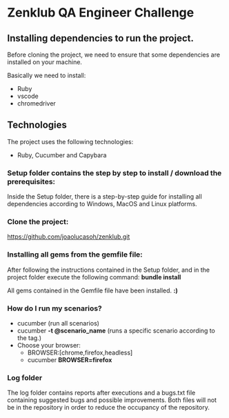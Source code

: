 # Zenklub QA Engineer Challenge

## Installing dependencies to run the project.

Before cloning the project, we need to ensure that some dependencies are installed on your machine.

Basically we need to install:

* Ruby
* vscode
* chromedriver

## Technologies
The project uses the following technologies:

* Ruby, Cucumber and Capybara

### Setup folder contains the step by step to install / download the prerequisites:

Inside the Setup folder, there is a step-by-step guide for installing all dependencies according to Windows, MacOS and Linux platforms.

### Clone the project:

https://github.com/joaolucasoh/zenklub.git

### Installing all gems from the gemfile file:

After following the instructions contained in the Setup folder, and in the project folder execute the following command:
  <b>bundle install</b>

All gems contained in the Gemfile file have been installed. <b>:)</b>

### How do I run my scenarios?
* cucumber (run all scenarios)
* cucumber <b>-t @scenario_name</b> (runs a specific scenario according to the tag.)
* Choose your browser: 
  - BROWSER:[chrome,firefox,headless]
  - cucumber <b>BROWSER=firefox</b>

### Log folder

The log folder contains reports after executions and a bugs.txt file containing suggested bugs and possible improvements. Both files will not be in the repository in order to reduce the occupancy of the repository.

